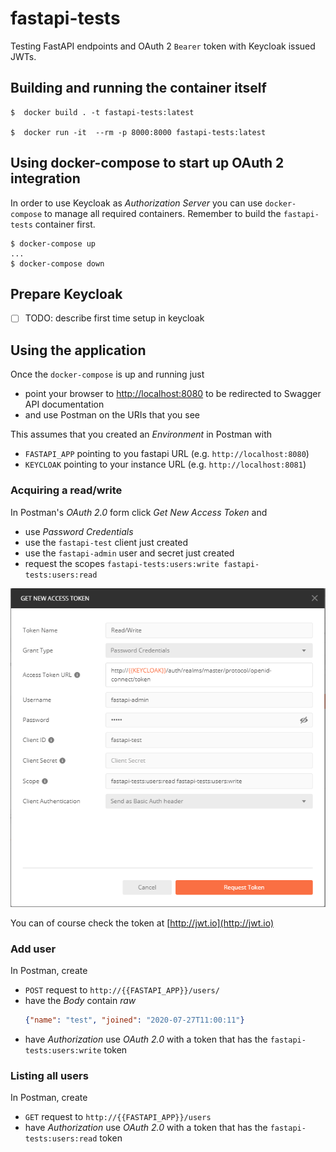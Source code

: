 # fastapi-tests
Testing FastAPI endpoints and OAuth 2 `Bearer` token with Keycloak issued JWTs.

## Building and running the container itself
```
$  docker build . -t fastapi-tests:latest

$  docker run -it  --rm -p 8000:8000 fastapi-tests:latest
```

## Using docker-compose to start up OAuth 2 integration
In order to use Keycloak as _Authorization Server_ you can use `docker-compose` to manage all required containers. Remember to build the `fastapi-tests` container first.

```
$ docker-compose up
...
$ docker-compose down
```

## Prepare Keycloak
- [ ] TODO: describe first time setup in keycloak

## Using the application
Once the `docker-compose` is up and running just
- point your browser to [http://localhost:8080](http://localhost:8080) to be redirected to Swagger API documentation
- and use Postman on the URIs that you see

This assumes that you created an _Environment_ in Postman with
- `FASTAPI_APP` pointing to you fastapi URL (e.g. `http://localhost:8080`)
- `KEYCLOAK` pointing to your instance URL (e.g. `http://localhost:8081`)


### Acquiring a read/write
In Postman's _OAuth 2.0_ form click _Get New Access Token_ and

- use _Password Credentials_
- use the `fastapi-test` client just created
- use the `fastapi-admin` user and secret just created
- request the scopes `fastapi-tests:users:write fastapi-tests:users:read`

![get_new_token](get_new_token.png)

You can of course check the token at [http://jwt.io](http://jwt.io)

### Add user
In Postman, create
- `POST` request to `http://{{FASTAPI_APP}}/users/`
- have the _Body_ contain _raw_
  ```json
  {"name": "test", "joined": "2020-07-27T11:00:11"}
  ```
- have _Authorization_  use _OAuth 2.0_ with a token that has the `fastapi-tests:users:write` token

### Listing all users
In Postman, create
- `GET` request to `http://{{FASTAPI_APP}}/users`
- have _Authorization_  use _OAuth 2.0_ with a token that has the `fastapi-tests:users:read` token
